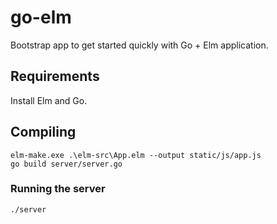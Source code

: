 # go-elm

Bootstrap app to get started quickly with Go + Elm application.

## Requirements

Install Elm and Go.

## Compiling

```
elm-make.exe .\elm-src\App.elm --output static/js/app.js
go build server/server.go
```

### Running the server

```
./server
```

